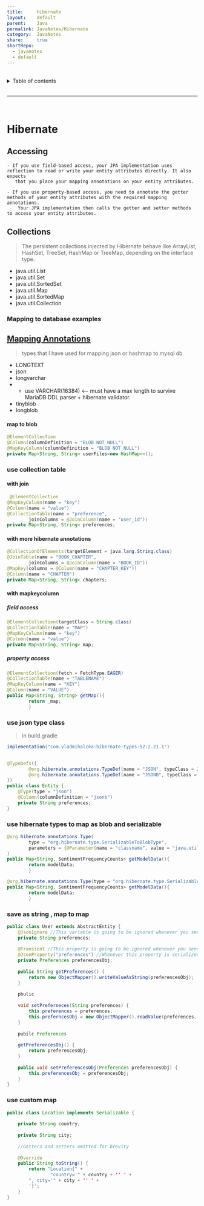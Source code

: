 ```yaml
---  
title:     Hibernate  
layout:    default  
parent:    Java  
permalink: JavaNotes/Hibernate  
category:  JavaNotes  
share:     true  
shortRepo:  
  - javanotes  
  - default    
---  
```

  
  
<br/>  
  
<details markdown="block">        
<summary>        
Table of contents        
</summary>        
{: .text-delta }        
1. TOC        
{:toc}        
</details>        
  
<br/>        
  
***        
  
<br/>        
  
# Hibernate  
  
## Accessing  
  
```  
- If you use field-based access, your JPA implementation uses reflection to read or write your entity attributes directly. It also expects   
   that you place your mapping annotations on your entity attributes.  
  
- If you use property-based access, you need to annotate the getter methods of your entity attributes with the required mapping annotations.   
    Your JPA implementation then calls the getter and setter methods to access your entity attributes.  
```  
  
## Collections  
  
> The persistent collections injected by Hibernate behave like ArrayList, HashSet, TreeSet, HashMap or TreeMap, depending on the interface type.  
  
- java.util.List  
- java.util.Set  
- java.util.SortedSet  
- java.util.Map  
- java.util.SortedMap  
- java.util.Collection  
  
### Mapping to database examples  
  
## [Mapping Annotations](https://docs.jboss.org/hibernate/orm/current/userguide/html_single/Hibernate_User_Guide.html#annotations)  
  
> types that I have used for mapping json or hashmap to mysql db  
  
- LONGTEXT  
- json  
- longvarchar  
-  
    - use VARCHAR(16384) <-- must have a max length to survive MariaDB DDL parser + hibernate validator.  
- tinyblob  
- longblob  
  
#### map to blob  
  
```java  
@ElementCollection  
@Column(columnDefinition = "BLOB NOT NULL")  
@MapKeyColumn(columnDefinition = "BLOB NOT NULL")  
private Map<String, String> userFiles=new HashMap<>();  
```  
  
### use collection table  
  
#### with join  
  
```java  
 @ElementCollection  
@MapKeyColumn(name = "key")  
@Column(name = "value")  
@CollectionTable(name = "preference",  
        joinColumns = @JoinColumn(name = "user_id"))  
private Map<String, String> preferences;  
```  
  
#### with more hibernate annotations  
  
```java  
@CollectionOfElements(targetElement = java.lang.String.class)  
@JoinTable(name = "BOOK_CHAPTER",  
        joinColumns = @JoinColumn(name = "BOOK_ID"))  
@MapKey(columns = @Column(name = "CHAPTER_KEY"))  
@Column(name = "CHAPTER")  
private Map<String, String> chapters;  
```  
  
#### with mapkeycolumn  
  
##### field access  
  
 ```java  
@ElementCollection(targetClass = String.class)  
@CollectionTable(name = "MAP")  
@MapKeyColumn(name = "key")  
@Column(name = "value")  
private Map<String, String> map;  
```  
  
##### property access  
  
```java  
@ElementCollection(fetch = FetchType.EAGER)  
@CollectionTable(name = "TABLENAME")  
@MapKeyColumn(name = "KEY")  
@Column(name = "VALUE")  
public Map<String, String> getMap(){  
        return _map;  
        }  
```  
  
### use json type class  
  
> in build.gradle  
  
```groovy  
implementation("com.vladmihalcea:hibernate-types-52:2.21.1")  
```  
  
```java  
  
@TypeDefs({  
        @org.hibernate.annotations.TypeDef(name = "JSON", typeClass = JsonBlobType.class),  
        @org.hibernate.annotations.TypeDef(name = "JSONB", typeClass = JsonBinaryType.class)  
})  
public class Entity {  
    @Type(type = "json")  
    @Column(columnDefinition = "jsonb")  
    private String preferences;  
}  
```  
  
### use hibernate types to map as blob and serializable  
  
```java  
@org.hibernate.annotations.Type(  
        type = "org.hibernate.type.SerializableToBlobType",  
        parameters = {@Parameter(name = "classname", value = "java.util.HashMap")}  
)  
public Map<String, SentimentFrequencyCounts> getModelData(){  
        return modelData;  
        }  
```  
  
```java  
@org.hibernate.annotations.Type(type = "org.hibernate.type.SerializableType")  
public Map<String, SentimentFrequencyCounts> getModelData(){  
        return modelData;  
        }  
```  
  
### save as string , map to map  
  
```java  
public class User extends AbstractEntity {  
    @JsonIgnore //This variable is going to be ignored whenever you send data to a client(ie. web browser)  
    private String preferences;  
  
    @Transient //This property is going to be ignored whenever you send data to the database  
    @JsonProperty("preferences") //Whenever this property is serialized to the client, it is going to be named "perferences" instead "preferencesObj"  
    private Preferences preferencesObj;  
  
    public String getPreferences() {  
        return new ObjectMapper().writeValueAsString(preferencesObj);  
    }  
  
    pbulic  
  
    void setPreferneces(String preferences) {  
        this.preferences = preferences;  
        this.preferncesObj = new ObjectMapper().readValue(preferences, Preferences.class);  
    }  
  
    pubilc Preferences  
  
    getPreferencesObj() {  
        return preferencesObj;  
    }  
  
    public void setPreferencesObj(Preferences preferencesObj) {  
        this.preferencesObj = preferencesObj;  
    }  
}  
```  
  
### use custom map  
  
```java  
public class Location implements Serializable {  
  
    private String country;  
  
    private String city;  
  
    //Getters and setters omitted for brevity  
  
    @Override  
    public String toString() {  
        return "Location{" +  
                "country='" + country + '' ' +  
        ", city='" + city + '' ' +  
        '}';  
    }  
}  
```